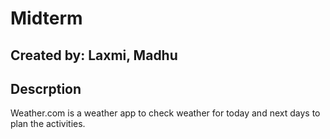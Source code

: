 
# Midterm

## Created by: Laxmi, Madhu

## Descrption
Weather.com is a weather app to check weather for today and next days to plan the activities.